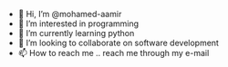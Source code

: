 - 👋 Hi, I’m @mohamed-aamir
- 👀 I’m interested in programming
- 🌱 I’m currently learning python
- 💞️ I’m looking to collaborate on software development
- 📫 How to reach me .. reach me through my e-mail

<!---
mohamed-aamir/mohamed-aamir is a ✨ special ✨ repository because its `README.md` (this file) appears on your GitHub profile.
You can click the Preview link to take a look at your changes.
--->
